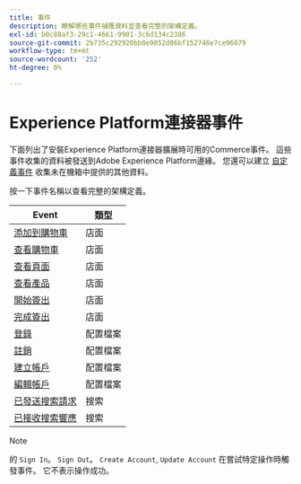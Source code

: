 ```yaml
---
title: 事件
description: 瞭解哪些事件捕獲資料並查看完整的架構定義。
exl-id: b0c88af3-29c1-4661-9901-3c6d134c2386
source-git-commit: 2b735c292920bb0e9052d86bf152748e7ce96079
workflow-type: tm+mt
source-wordcount: '252'
ht-degree: 0%

---
```


# Experience Platform連接器事件

下面列出了安裝Experience Platform連接器擴展時可用的Commerce事件。 這些事件收集的資料被發送到Adobe Experience Platform邊緣。 您還可以建立 [自定義事件](custom-events.md) 收集未在機箱中提供的其他資料。

按一下事件名稱以查看完整的架構定義。

| Event | 類型 |
|---|---|
| [添加到購物車](https://github.com/adobe/magento-storefront-event-collector/blob/main/src/handlers/product/addToCartAEP.ts) | 店面 |
| [查看購物車](https://github.com/adobe/magento-storefront-event-collector/blob/main/src/handlers/shoppingCart/viewAEP.ts) | 店面 |
| [查看頁面](https://github.com/adobe/magento-storefront-event-collector/blob/main/src/handlers/page/viewAEP.ts) | 店面 |
| [查看產品](https://github.com/adobe/magento-storefront-event-collector/blob/main/src/handlers/product/viewAEP.ts) | 店面 |
| [開始簽出](https://github.com/adobe/magento-storefront-event-collector/blob/main/src/handlers/shoppingCart/initiateCheckoutAEP.ts) | 店面 |
| [完成簽出](https://github.com/adobe/magento-storefront-event-collector/blob/main/src/handlers/checkout/placeOrderAEP.ts) | 店面 |
| [登錄](https://github.com/adobe/magento-storefront-event-collector/blob/main/src/handlers/account/signInAEP.ts) | 配置檔案 |
| [註銷](https://github.com/adobe/magento-storefront-event-collector/blob/main/src/handlers/account/signOutAEP.ts) | 配置檔案 |
| [建立帳戶](https://github.com/adobe/magento-storefront-event-collector/blob/main/src/handlers/account/createAccountAEP.ts) | 配置檔案 |
| [編輯帳戶](https://github.com/adobe/magento-storefront-event-collector/blob/main/src/handlers/account/editAccountAEP.ts) | 配置檔案 |
| [已發送搜索請求](https://github.com/adobe/magento-storefront-event-collector/blob/main/src/handlers/search/searchRequestSentAEP.ts) | 搜索 |
| [已接收搜索響應](https://github.com/adobe/magento-storefront-event-collector/blob/main/src/handlers/search/searchResponseReceivedAEP.ts) | 搜索 |

>[!NOTE]
>
> 的 `Sign In`。 `Sign Out`。 `Create Account`, `Update Account` 在嘗試特定操作時觸發事件。 它不表示操作成功。
